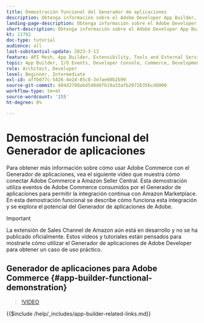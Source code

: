```yaml
---
title: Demostración funcional del Generador de aplicaciones
description: Obtenga información sobre el Adobe Developer App Builder, utilizado en Adobe Commerce con una demostración técnica
landing-page-description: Obtenga información sobre el Adobe Developer App Builder, utilizado en Adobe Commerce con una demostración técnica
short-description: Obtenga información sobre el Adobe Developer App Builder, utilizado en Adobe Commerce con una demostración técnica
kt: 11762
doc-type: tutorial
audience: all
last-substantial-update: 2023-3-13
feature: API Mesh, App Builder, Extensibility, Tools and External Services, Backend Development
topic: App Builder, I/O Events, Developer Console, Commerce, Development, Integrations
role: Architect, Developer
level: Beginner, Intermediate
exl-id: affb077c-5426-4e2d-85c0-3e7ae60b2b99
source-git-commit: 404d2708a6d540d6fb19a33afb20726356cd8000
workflow-type: tm+mt
source-wordcount: '155'
ht-degree: 0%

---
```


# Demostración funcional del Generador de aplicaciones

Para obtener más información sobre cómo usar Adobe Commerce con el Generador de aplicaciones, vea el siguiente vídeo que muestra cómo conectar Adobe Commerce a Amazon Seller Central. Esta demostración utiliza eventos de Adobe Commerce consumidos por el Generador de aplicaciones para permitir la integración continua con Amazon Marketplace. En esta demostración funcional se describe cómo funciona esta integración y se explora el potencial del Generador de aplicaciones de Adobe.

>[!IMPORTANT]
>
>La extensión de Sales Channel de Amazon aún está en desarrollo y no se ha publicado oficialmente.  Estos vídeos y tutoriales están pensados para mostrarle cómo utilizar el Generador de aplicaciones de Adobe Developer para obtener un caso de uso práctico.

## Generador de aplicaciones para Adobe Commerce {#app-builder-functional-demonstration}

>[!VIDEO](https://video.tv.adobe.com/v/3413502?quality=12&learn=on)

{{$include /help/_includes/app-builder-related-links.md}}

